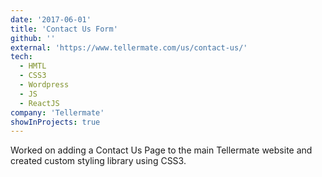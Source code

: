 ```yaml
---
date: '2017-06-01'
title: 'Contact Us Form'
github: ''
external: 'https://www.tellermate.com/us/contact-us/'
tech:
  - HMTL
  - CSS3
  - Wordpress
  - JS
  - ReactJS
company: 'Tellermate'
showInProjects: true
---
```

Worked on adding a Contact Us Page to the main Tellermate website and created custom styling library using CSS3. 